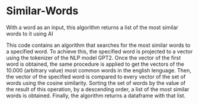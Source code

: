# Similar-Words
With a word as an input, this algorithm returns a list of the most similar words to it using AI

This code contains an algorithm that searches for the most similar words to a specified word. To achieve this, the specified word is projected to a vector using the tokenizer of the NLP model GPT2. Once the vector of the first word is obtained, the same procedure is applied to get the vectors of the 10.000 (arbitrary value) most common words in the english lenguage. Then, the vector of the specified word is compared to every vector of the set of words using the cosine similarity. Sorting the set of words by the value of the result of this operation, by a descending order, a list of the most similar words is obtained. Finally, the algorithm returns a dataframe with that list.
